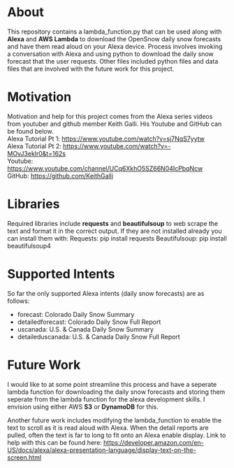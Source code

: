# About

This repository contains a lambda_function.py that can be used along with **Alexa** and **AWS Lambda** to download the OpenSnow daily snow forecasts and have them read aloud on your Alexa device. Process involves invoking a conversation with Alexa and using python to download the daily snow forecast that the user requests. Other files included python files and data files that are involved with the future work for this project.

# Motivation
Motivation and help for this project comes from the Alexa series videos from youtuber and github member Keith Galli. His Youtube and GitHub can be found below.\
Alexa Tutorial Pt 1: https://www.youtube.com/watch?v=sj7NqS7yytw \
Alexa Tutorial Pt 2: https://www.youtube.com/watch?v=-MOvJ3eklr0&t=162s \
Youtube: https://www.youtube.com/channel/UCq6XkhO5SZ66N04IcPbqNcw \
GitHub: https://github.com/KeithGalli

# Libraries
Required libraries include **requests** and **beautifulsoup** to web scrape the text and format it in the correct output. If they are not installed already you can install them with:
Requests: pip install requests
Beautifulsoup: pip install beautifulsoup4

# Supported Intents
So far the only supported Alexa intents (daily snow forecasts) are as follows:
- forecast: Colorado Daily Snow Summary
- detailedforecast: Colorado Daily Snow Full Report
- uscanada: U.S. & Canada Daily Snow Summary
- detaileduscanada: U.S. & Canada Daily Snow Full Report

# Future Work
I would like to at some point streamline this process and have a seperate lambda function for downloading the daily snow forecasts and storing them seperate from the lambda function for the alexa development skills. I envision using either AWS **S3** or **DynamoDB** for this.

Another future work includes modifying the lambda_function to enable the text to scroll as it is read aloud with Alexa. When the detail reports are pulled, often the text is far to long to fit onto an Alexa enable display. Link to help with this can be found here: https://developer.amazon.com/en-US/docs/alexa/alexa-presentation-language/display-text-on-the-screen.html
